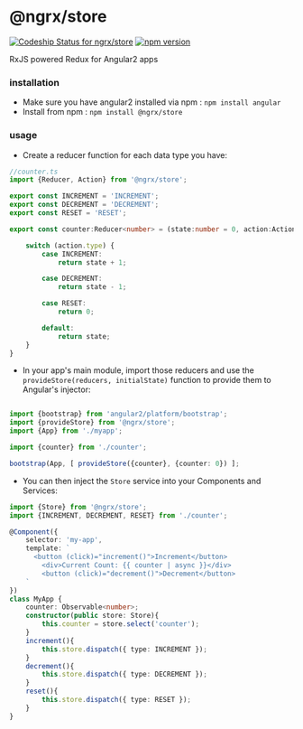 # @ngrx/store
[ ![Codeship Status for ngrx/store](https://img.shields.io/codeship/0c4f5b50-8372-0133-b304-425351b234ba/master.svg)](https://codeship.com/projects/121789)
[![npm version](https://badge.fury.io/js/%40ngrx%2Fstore.svg)](https://badge.fury.io/js/%40ngrx%2Fstore)

RxJS powered Redux for Angular2 apps

### installation
- Make sure you have angular2 installed via npm : `npm install angular`
- Install from npm : `npm install @ngrx/store`

### usage

- Create a reducer function for each data type you have:

```typescript
//counter.ts
import {Reducer, Action} from '@ngrx/store';

export const INCREMENT = 'INCREMENT';
export const DECREMENT = 'DECREMENT';
export const RESET = 'RESET';

export const counter:Reducer<number> = (state:number = 0, action:Action) => {

	switch (action.type) {
		case INCREMENT:
			return state + 1;

		case DECREMENT:
			return state - 1;

		case RESET:
			return 0;

		default:
			return state;
	}
}
```

- In your app's main module, import those reducers and use the `provideStore(reducers, initialState)` function to provide them to Angular's injector:

```typescript

import {bootstrap} from 'angular2/platform/bootstrap';
import {provideStore} from '@ngrx/store';
import {App} from './myapp';

import {counter} from './counter';

bootstrap(App, [ provideStore({counter}, {counter: 0}) ];

```

- You can then inject the `Store` service into your Components and Services:

```typescript
import {Store} from '@ngrx/store';
import {INCREMENT, DECREMENT, RESET} from './counter';

@Component({
	selector: 'my-app',
	template: `
	  <button (click)="increment()">Increment</button>
		<div>Current Count: {{ counter | async }}</div>
		<button (click)="decrement()">Decrement</button>
	`
})
class MyApp {
	counter: Observable<number>;
	constructor(public store: Store){
		this.counter = store.select('counter');
	}
	increment(){
		this.store.dispatch({ type: INCREMENT });
	}
	decrement(){
		this.store.dispatch({ type: DECREMENT });
	}
	reset(){
		this.store.dispatch({ type: RESET });
	}
}

```





